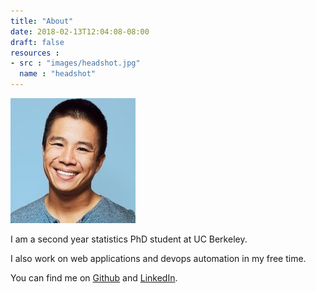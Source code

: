```yaml
---
title: "About"
date: 2018-02-13T12:04:08-08:00
draft: false
resources :
- src : "images/headshot.jpg"
  name : "headshot"
---
```



<img style="width: 200px" src="images/headshot.jpg" />

I am a second year statistics PhD student at UC Berkeley.

I also work on web applications and devops automation
in my free time.

You can find me on [Github](https://github.com/feynmanliang)
and [LinkedIn](https://linkedin.com/in/feynman).
